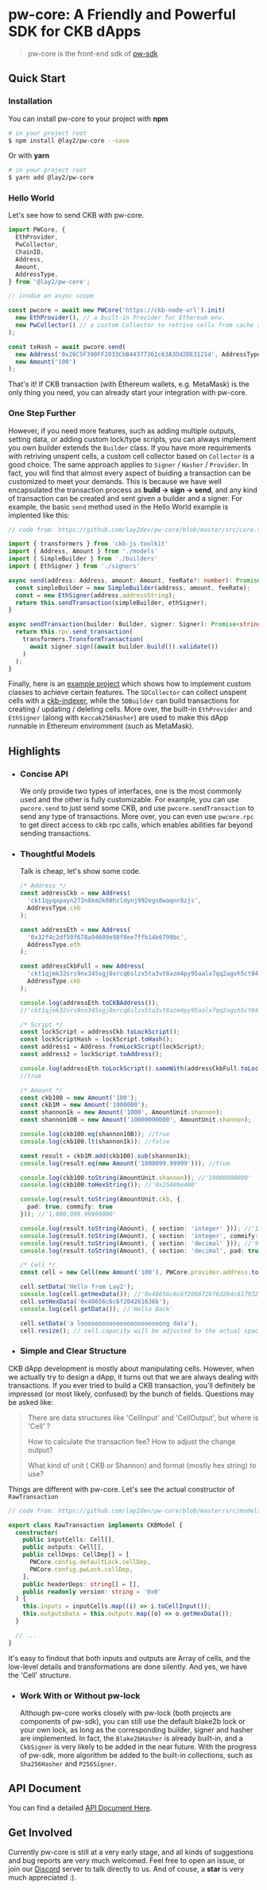 # pw-core: A Friendly and Powerful SDK for CKB dApps

> pw-core is the front-end sdk of [pw-sdk](https://talk.nervos.org/t/lay2-pw-sdk-build-dapps-on-ckb-and-run-them-everywhere/4289)

## Quick Start

### Installation

You can install pw-core to your project with **npm**

```bash
# in your project root
$ npm install @lay2/pw-core --save
```

Or with **yarn**

```bash
# in your project root
$ yarn add @lay2/pw-core
```

### Hello World

Let's see how to send CKB with pw-core.

```javascript
import PWCore, {
  EthProvider,
  PwCollector,
  ChainID,
  Address,
  Amount,
  AddressType,
} from '@lay2/pw-core';

// insdie an async scope

const pwcore = await new PWCore('https://ckb-node-url').init(
  new EthProvider(), // a built-in Provider for Ethereum env.
  new PwCollector() // a custom Collector to retrive cells from cache server.
);

const txHash = await pwcore.send(
  new Address('0x26C5F390FF2033CbB44377361c63A3Dd2DE3121d', AddressType.eth),
  new Amount('100')
);
```

That's it! If CKB transaction (with Ethereum wallets, e.g. MetaMask) is the only thing you need, you can already start your integration with pw-core.

### One Step Further

However, if you need more features, such as adding multiple outputs, setting data, or adding custom lock/type scripts, you can always implement you own builder extends the `Builder` class. If you have more requirements with retriving unspent cells, a custom cell collector based on `Collector` is a good choice. The same approach applies to `Signer` / `Hasher` / `Provider`. In fact, you will find that almost every aspect of buiding a transaction can be customized to meet your demands. This is because we have well encapsulated the transaction process as **build -> sign -> send**, and any kind of transaction can be created and sent given a builder and a signer. For example, the basic `send` method used in the Hello World example is implented like this:

```typescript
// code from: https://github.com/lay2dev/pw-core/blob/master/src/core.ts#L80

import { transformers } from 'ckb-js-toolkit'
import { Address, Amount } from './models'
import { SimpleBuilder } from './builders'
import { EthSigner } from './signers'

async send(address: Address, amount: Amount, feeRate?: number): Promise<string> {
  const simpleBuilder = new SimpleBuilder(address, amount, feeRate);
  const = new EthSigner(address.addressString);
  return this.sendTransaction(simpleBuilder, ethSigner);
}

async sendTransaction(builder: Builder, signer: Signer): Promise<string> {
  return this.rpc.send_transaction(
    transformers.TransformTransaction(
      await signer.sign((await builder.build()).validate())
    )
  );
}
```

Finally, here is an [example project](https://github.com/lay2dev/simplestdapp) which shows how to implement custom classes to achieve certain features. The `SDCollector` can collect unspent cells with a [ckb-indexer](https://github.com/quake/ckb-indexer), while the `SDBuilder` can build transactions for creating / updating / deleting cells. More over, the built-in `EthProvider` and `EthSigner` (along with `Keccak256Hasher`) are used to make this dApp runnable in Ethereum enviromment (such as MetaMask).

## Highlights

- ### Concise API

  We only provide two types of interfaces, one is the most commonly used and the other is fully customizable. For example, you can use `pwcore.send` to just send some CKB, and use `pwcore.sendTransaction` to send any type of transactions. More over, you can even use `pwcore.rpc` to get direct access to ckb rpc calls, which enables abilities far beyond sending transactions.

* ### Thoughtful Models

  Talk is cheap, let's show some code.

  ```typescript
  /* Address */
  const addressCkb = new Address(
    'ckt1qyqxpayn272n8km2k08hzldynj992egs0waqnr8zjs',
    AddressType.ckb
  );

  const addressEth = new Address(
    '0x32f4c2df50f678a94609e98f8ee7ffb14b6799bc',
    AddressType.eth
  );

  const addressCkbFull = new Address(
    'ckt1qjmk32srs9nx345sgj0xrcq6slzx5ta3vt8azm4py95aalx7qq2agvh5ct04panc49rqn6v03mnllv2tv7vmc2z5pkp',
    AddressType.ckb
  );

  console.log(addressEth.toCKBAddress());
  //'ckt1qjmk32srs9nx345sgj0xrcq6slzx5ta3vt8azm4py95aalx7qq2agvh5ct04panc49rqn6v03mnllv2tv7vmc2z5pkp'

  /* Script */
  const lockScript = addressCkb.toLockScript();
  const lockScriptHash = lockScript.toHash();
  const address1 = Address.fromLockScript(lockScript);
  const address2 = lockScript.toAddress();

  console.log(addressEth.toLockScript().sameWith(addressCkbFull.toLockScript()));
  //true

  /* Amount */
  const ckb100 = new Amount('100');
  const ckb1M = new Amount('1000000');
  const shannon1k = new Amount('1000', AmountUnit.shannon);
  const shannon10B = new Amount('10000000000', AmountUnit.shannon);

  console.log(ckb100.eq(shannon10B)); //true
  console.log(ckb100.lt(shannon1k)); //false

  const result = ckb1M.add(ckb100).sub(shannon1k);
  console.log(result.eq(new Amount('1000099.99999'))); //true

  console.log(ckb100.toString(AmountUnit.shannon)); //'10000000000'
  console.log(ckb100.toHexString()); //'0x2540be400'

  console.log(result.toString(AmountUnit.ckb, {
    pad: true, commify: true
  })); //'1,000,099.99999000'

  console.log(result.toString(Amount), { section: 'integer' })); //'1000099'
  console.log(result.toString(Amount), { section: 'integer', commify: true })); //'1,000,099'
  console.log(result.toString(Amount), { section: 'decimal' })); //'99999'
  console.log(result.toString(Amount), { section: 'decimal', pad: true })); //'99999000'

  /* Cell */
  const cell = new Cell(new Amount('100'), PWCore.provider.address.toLockScript());

  cell.setData('Hello from Lay2');
  console.log(cell.getHexData()); //'0x48656c6c6f2066726f6d204c617932'
  cell.setHexData('0x48656c6c6f204261636b');
  console.log(cell.getData()); //'Hello Back'

  cell.setData('a looooooooooooooooooooooong data');
  cell.resize(); // cell.capacity will be adjusted to the actual space usage.
  ```

- ### Simple and Clear Structure

CKB dApp development is mostly about manipulating cells. However, when we actually try to design a dApp, it turns out that we are always dealing with transactions. If you ever tried to build a CKB transaction, you'll definitely be impressed (or most likely, confused) by the bunch of fields. Questions may be asked like:

> There are data structures like 'CellInput' and 'CellOutput', but where is 'Cell' ?
>
> How to calculate the transaction fee? How to adjust the change output?
>
> What kind of unit ( CKB or Shannon) and format (mostly hex string) to use?

Things are different with pw-core. Let's see the actual constructor of `RawTransaction`

```typescript
// code from: https://github.com/lay2dev/pw-core/blob/master/src/models/raw-transaction.ts#L7

export class RawTransaction implements CKBModel {
  constructor(
    public inputCells: Cell[],
    public outputs: Cell[],
    public cellDeps: CellDep[] = [
      PWCore.config.defaultLock.cellDep,
      PWCore.config.pwLock.cellDep,
    ],
    public headerDeps: string[] = [],
    public readonly version: string = '0x0'
  ) {
    this.inputs = inputCells.map((i) => i.toCellInput());
    this.outputsData = this.outputs.map((o) => o.getHexData());
  }

  // ...
}
```

It's easy to findout that both inputs and outputs are Array of cells, and the low-level details and transformations are done silently. And yes, we have the 'Cell' structure.

- ### Work With or Without pw-lock

  Although pw-core works closely with pw-lock (both projects are components of pw-sdk), you can still use the default blake2b lock or your own lock, as long as the corresponding builder, signer and hasher are implemented. In fact, the `Blake2bHasher` is already built-in, and a `CkbSigner` is very likely to be added in the near future. With the progress of pw-sdk, more algorithm be added to the built-in collections, such as `Sha256Hasher` and `P256Signer`.

## API Document

You can find a detailed [API Document Here](https://docs.lay2.dev).

## Get Involved

Currently pw-core is still at a very early stage, and all kinds of suggestions and bug reports are very much welcomed. Feel free to open an issue, or join our [Discord](https://discord.gg/ZuFQGCx) server to talk directly to us. And of couse, a **star** is very much appreciated :).
